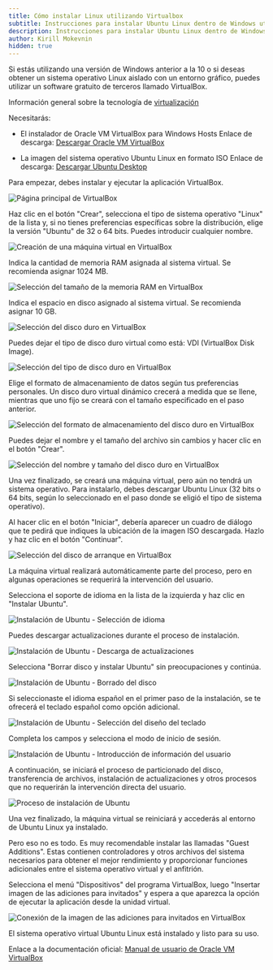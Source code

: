 ```yaml
---
title: Cómo instalar Linux utilizando Virtualbox
subtitle: Instrucciones para instalar Ubuntu Linux dentro de Windows utilizando VirtualBox.
description: Instrucciones para instalar Ubuntu Linux dentro de Windows utilizando VirtualBox.
author: Kirill Mokevnin
hidden: true
---
```


Si estás utilizando una versión de Windows anterior a la 10 o si deseas obtener un sistema operativo Linux aislado con un entorno gráfico, puedes utilizar un software gratuito de terceros llamado VirtualBox.

Información general sobre la tecnología de [virtualización](https://codica.la/guias/virtualization)

Necesitarás:

* El instalador de Oracle VM VirtualBox para Windows Hosts
Enlace de descarga: [Descargar Oracle VM VirtualBox](https://www.virtualbox.org/wiki/Downloads)

* La imagen del sistema operativo Ubuntu Linux en formato ISO
Enlace de descarga: [Descargar Ubuntu Desktop](https://www.ubuntu.com/download/desktop)

Para empezar, debes instalar y ejecutar la aplicación VirtualBox.

![Página principal de VirtualBox](/assets/images/virtualbox/virtualization_2.png)

Haz clic en el botón "Crear", selecciona el tipo de sistema operativo "Linux" de la lista y, si no tienes preferencias específicas sobre la distribución, elige la versión "Ubuntu" de 32 o 64 bits. Puedes introducir cualquier nombre.

![Creación de una máquina virtual en VirtualBox](/assets/images/virtualbox/virtualization_3.png)

Indica la cantidad de memoria RAM asignada al sistema virtual. Se recomienda asignar 1024 MB.

![Selección del tamaño de la memoria RAM en VirtualBox](/assets/images/virtualbox/virtualization_4.png)

Indica el espacio en disco asignado al sistema virtual. Se recomienda asignar 10 GB.

![Selección del disco duro en VirtualBox](/assets/images/virtualbox/virtualization_5.png)

Puedes dejar el tipo de disco duro virtual como está: VDI (VirtualBox Disk Image).

![Selección del tipo de disco duro en VirtualBox](/assets/images/virtualbox/virtualization_6.png)

Elige el formato de almacenamiento de datos según tus preferencias personales. Un disco duro virtual dinámico crecerá a medida que se llene, mientras que uno fijo se creará con el tamaño especificado en el paso anterior.

![Selección del formato de almacenamiento del disco duro en VirtualBox](/assets/images/virtualbox/virtualization_7.png)

Puedes dejar el nombre y el tamaño del archivo sin cambios y hacer clic en el botón "Crear".

![Selección del nombre y tamaño del disco duro en VirtualBox](/assets/images/virtualbox/virtualization_8.png)

Una vez finalizado, se creará una máquina virtual, pero aún no tendrá un sistema operativo. Para instalarlo, debes descargar Ubuntu Linux (32 bits o 64 bits, según lo seleccionado en el paso donde se eligió el tipo de sistema operativo).

Al hacer clic en el botón "Iniciar", debería aparecer un cuadro de diálogo que te pedirá que indiques la ubicación de la imagen ISO descargada. Hazlo y haz clic en el botón "Continuar".

![Selección del disco de arranque en VirtualBox](/assets/images/virtualbox/virtualization_9.png)

La máquina virtual realizará automáticamente parte del proceso, pero en algunas operaciones se requerirá la intervención del usuario.

Selecciona el soporte de idioma en la lista de la izquierda y haz clic en "Instalar Ubuntu".

![Instalación de Ubuntu - Selección de idioma](/assets/images/virtualbox/virtualization_10.png)

Puedes descargar actualizaciones durante el proceso de instalación.

![Instalación de Ubuntu - Descarga de actualizaciones](/assets/images/virtualbox/virtualization_11.png)

Selecciona "Borrar disco y instalar Ubuntu" sin preocupaciones y continúa.

![Instalación de Ubuntu - Borrado del disco](/assets/images/virtualbox/virtualization_12.png)

Si seleccionaste el idioma español en el primer paso de la instalación, se te ofrecerá el teclado español como opción adicional.

![Instalación de Ubuntu - Selección del diseño del teclado](/assets/images/virtualbox/virtualization_13.png)

Completa los campos y selecciona el modo de inicio de sesión.

![Instalación de Ubuntu - Introducción de información del usuario](/assets/images/virtualbox/virtualization_14.png)

A continuación, se iniciará el proceso de particionado del disco, transferencia de archivos, instalación de actualizaciones y otros procesos que no requerirán la intervención directa del usuario.

![Proceso de instalación de Ubuntu](/assets/images/virtualbox/virtualization_15.png)

Una vez finalizado, la máquina virtual se reiniciará y accederás al entorno de Ubuntu Linux ya instalado.

Pero eso no es todo. Es muy recomendable instalar las llamadas "Guest Additions". Estas contienen controladores y otros archivos del sistema necesarios para obtener el mejor rendimiento y proporcionar funciones adicionales entre el sistema operativo virtual y el anfitrión.

Selecciona el menú "Dispositivos" del programa VirtualBox, luego "Insertar imagen de las adiciones para invitados" y espera a que aparezca la opción de ejecutar la aplicación desde la unidad virtual.

![Conexión de la imagen de las adiciones para invitados en VirtualBox](/assets/images/virtualbox/virtualization_16.png)

El sistema operativo virtual Ubuntu Linux está instalado y listo para su uso.

Enlace a la documentación oficial: [Manual de usuario de Oracle VM VirtualBox](https://www.virtualbox.org/manual/)
